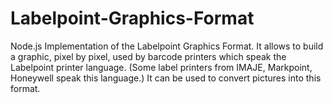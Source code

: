 # Labelpoint-Graphics-Format
Node.js Implementation of the Labelpoint Graphics Format. It allows to build a graphic, pixel by pixel, used by barcode printers which speak the Labelpoint printer language. (Some label printers from IMAJE, Markpoint, Honeywell speak this language.) It can be used to convert pictures into this format.

